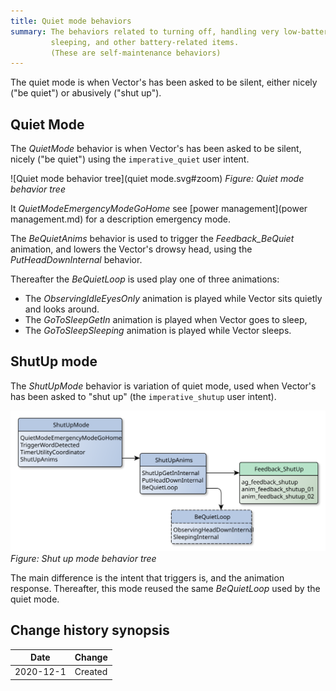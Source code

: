 ```yaml
---
title: Quiet mode behaviors
summary: The behaviors related to turning off, handling very low-battery,
         sleeping, and other battery-related items.
         (These are self-maintenance behaviors)
---
```


The quiet mode is when Vector's has been asked to be silent, either
nicely ("be quiet") or abusively ("shut up").

## Quiet Mode

The *QuietMode* behavior is when Vector's has been asked to be silent,
nicely ("be quiet") using the `imperative_quiet` user intent.

![Quiet mode behavior tree](quiet mode.svg#zoom)
*Figure: Quiet mode behavior tree*


It *QuietModeEmergencyModeGoHome* see [power management](power management.md)
for a description emergency mode.

The *BeQuietAnims* behavior is used to trigger the *Feedback_BeQuiet* animation,
and lowers the Vector's drowsy head, using the *PutHeadDownInternal* behavior.

Thereafter the *BeQuietLoop* is used play one of three animations:

* The *ObservingIdleEyesOnly* animation is played while Vector sits quietly and
  looks around.
* The *GoToSleepGetIn* animation is played when Vector goes to sleep,
* The *GoToSleepSleeping* animation is played while Vector sleeps.

## ShutUp mode

The *ShutUpMode* behavior is variation of quiet mode, used when Vector's has
been asked to "shut up" (the `imperative_shutup` user intent).

![Shut up mode behavior tree](shutup.svg#zoom)
*Figure: Shut up mode behavior tree*

The main difference is the intent that triggers is, and the animation response.
Thereafter, this mode reused the same *BeQuietLoop* used by the quiet mode.

## Change history synopsis

|Date|Change|
|----|------|
|2020-12-1|Created|

